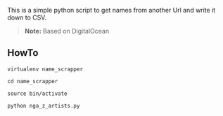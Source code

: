 This is a simple python script to get names from another Url and write it down to CSV.


> **Note:** Based on DigitalOcean 

## HowTo


`virtualenv name_scrapper` 

`cd name_scrapper` 

`source bin/activate`

`python nga_z_artists.py`